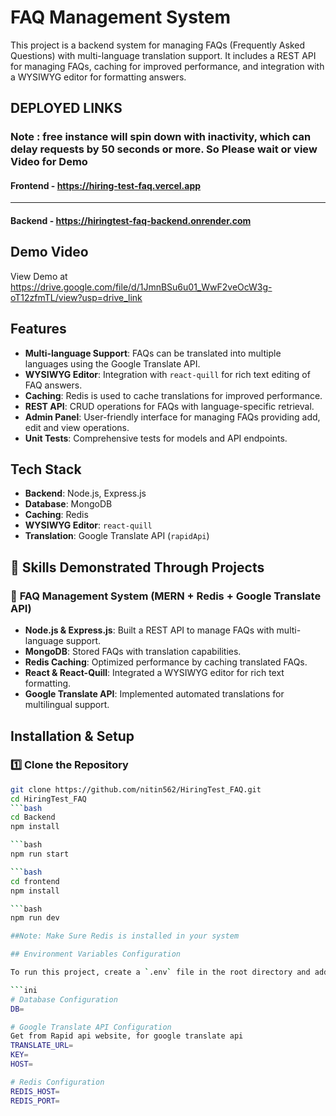# FAQ Management System

This project is a backend system for managing FAQs (Frequently Asked Questions) with multi-language translation support. It includes a REST API for managing FAQs, caching for improved performance, and integration with a WYSIWYG editor for formatting answers.

## DEPLOYED LINKS 
### Note : free instance will spin down with inactivity, which can delay requests by 50 seconds or more. So Please wait or view Video for Demo


#### Frontend - https://hiring-test-faq.vercel.app
---
#### Backend - https://hiringtest-faq-backend.onrender.com

## Demo Video

View Demo at https://drive.google.com/file/d/1JmnBSu6u01_WwF2veOcW3g-oT12zfmTL/view?usp=drive_link

## Features

- **Multi-language Support**: FAQs can be translated into multiple languages using the Google Translate API.
- **WYSIWYG Editor**: Integration with `react-quill` for rich text editing of FAQ answers.
- **Caching**: Redis is used to cache translations for improved performance.
- **REST API**: CRUD operations for FAQs with language-specific retrieval.
- **Admin Panel**: User-friendly interface for managing FAQs providing add, edit and view operations.
- **Unit Tests**: Comprehensive tests for models and API endpoints.

## Tech Stack

- **Backend**: Node.js, Express.js
- **Database**: MongoDB
- **Caching**: Redis
- **WYSIWYG Editor**: `react-quill`
- **Translation**: Google Translate API (`rapidApi`)


## 🚀 Skills Demonstrated Through Projects

### 🔹 **FAQ Management System (MERN + Redis + Google Translate API)**
- **Node.js & Express.js**: Built a REST API to manage FAQs with multi-language support.  
- **MongoDB**: Stored FAQs with translation capabilities.  
- **Redis Caching**: Optimized performance by caching translated FAQs.  
- **React & React-Quill**: Integrated a WYSIWYG editor for rich text formatting.  
- **Google Translate API**: Implemented automated translations for multilingual support.  

## Installation & Setup
### 1️⃣ Clone the Repository
```bash
git clone https://github.com/nitin562/HiringTest_FAQ.git
cd HiringTest_FAQ
```bash
cd Backend
npm install

```bash
npm run start

```bash
cd frontend
npm install

```bash
npm run dev

##Note: Make Sure Redis is installed in your system

## Environment Variables Configuration

To run this project, create a `.env` file in the root directory and add the following environment variables:

```ini
# Database Configuration
DB=

# Google Translate API Configuration
Get from Rapid api website, for google translate api
TRANSLATE_URL=
KEY=
HOST=

# Redis Configuration
REDIS_HOST=
REDIS_PORT=

